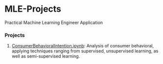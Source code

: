 # MLE-Projects
Practical Machine Learning Engineer Application

### Projects

1) [ConsumerBehavioralIntention.ipynb](./notebooks/ConsumerBehavioralIntention.ipynb): Analysis of consumer behavioral, applying techniques ranging from supervised, unsupervised learning, as well as semi-supervised learning.

